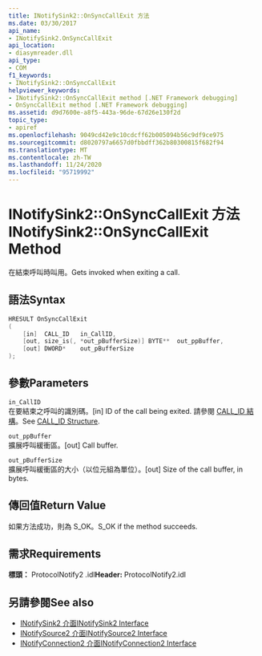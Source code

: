 ```yaml
---
title: INotifySink2::OnSyncCallExit 方法
ms.date: 03/30/2017
api_name:
- INotifySink2.OnSyncCallExit
api_location:
- diasymreader.dll
api_type:
- COM
f1_keywords:
- INotifySink2::OnSyncCallExit
helpviewer_keywords:
- INotifySink2::OnSyncCallExit method [.NET Framework debugging]
- OnSyncCallExit method [.NET Framework debugging]
ms.assetid: d9d7600e-a8f5-443a-96de-67d26e130f2d
topic_type:
- apiref
ms.openlocfilehash: 9049cd42e9c10cdcff62b005094b56c9df9ce975
ms.sourcegitcommit: d8020797a6657d0fbbdff362b80300815f682f94
ms.translationtype: MT
ms.contentlocale: zh-TW
ms.lasthandoff: 11/24/2020
ms.locfileid: "95719992"
---
```

# <a name="inotifysink2onsynccallexit-method"></a><span data-ttu-id="79215-102">INotifySink2::OnSyncCallExit 方法</span><span class="sxs-lookup"><span data-stu-id="79215-102">INotifySink2::OnSyncCallExit Method</span></span>

<span data-ttu-id="79215-103">在結束呼叫時叫用。</span><span class="sxs-lookup"><span data-stu-id="79215-103">Gets invoked when exiting a call.</span></span>  
  
## <a name="syntax"></a><span data-ttu-id="79215-104">語法</span><span class="sxs-lookup"><span data-stu-id="79215-104">Syntax</span></span>  
  
```cpp  
HRESULT OnSyncCallExit  
(  
    [in]  CALL_ID   in_CallID,  
    [out, size_is(, *out_pBufferSize)] BYTE**  out_ppBuffer,  
    [out] DWORD*    out_pBufferSize  
);  
```  
  
## <a name="parameters"></a><span data-ttu-id="79215-105">參數</span><span class="sxs-lookup"><span data-stu-id="79215-105">Parameters</span></span>  

 `in_CallID`  
 <span data-ttu-id="79215-106">在要結束之呼叫的識別碼。</span><span class="sxs-lookup"><span data-stu-id="79215-106">[in] ID of the call being exited.</span></span> <span data-ttu-id="79215-107">請參閱 [CALL_ID 結構](call-id-structure.md)。</span><span class="sxs-lookup"><span data-stu-id="79215-107">See [CALL_ID Structure](call-id-structure.md).</span></span>  
  
 `out_ppBuffer`  
 <span data-ttu-id="79215-108">擴展呼叫緩衝區。</span><span class="sxs-lookup"><span data-stu-id="79215-108">[out] Call buffer.</span></span>  
  
 `out_pBufferSize`  
 <span data-ttu-id="79215-109">擴展呼叫緩衝區的大小（以位元組為單位）。</span><span class="sxs-lookup"><span data-stu-id="79215-109">[out] Size of the call buffer, in bytes.</span></span>  
  
## <a name="return-value"></a><span data-ttu-id="79215-110">傳回值</span><span class="sxs-lookup"><span data-stu-id="79215-110">Return Value</span></span>  

 <span data-ttu-id="79215-111">如果方法成功，則為 S_OK。</span><span class="sxs-lookup"><span data-stu-id="79215-111">S_OK if the method succeeds.</span></span>  
  
## <a name="requirements"></a><span data-ttu-id="79215-112">需求</span><span class="sxs-lookup"><span data-stu-id="79215-112">Requirements</span></span>  

 <span data-ttu-id="79215-113">**標頭：** ProtocolNotify2 .idl</span><span class="sxs-lookup"><span data-stu-id="79215-113">**Header:** ProtocolNotify2.idl</span></span>  
  
## <a name="see-also"></a><span data-ttu-id="79215-114">另請參閱</span><span class="sxs-lookup"><span data-stu-id="79215-114">See also</span></span>

- [<span data-ttu-id="79215-115">INotifySink2 介面</span><span class="sxs-lookup"><span data-stu-id="79215-115">INotifySink2 Interface</span></span>](inotifysink2-interface.md)
- [<span data-ttu-id="79215-116">INotifySource2 介面</span><span class="sxs-lookup"><span data-stu-id="79215-116">INotifySource2 Interface</span></span>](inotifysource2-interface.md)
- [<span data-ttu-id="79215-117">INotifyConnection2 介面</span><span class="sxs-lookup"><span data-stu-id="79215-117">INotifyConnection2 Interface</span></span>](inotifyconnection2-interface.md)
